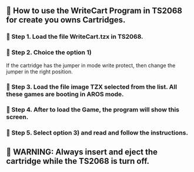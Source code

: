 ## 🔹 How to use the WriteCart Program in TS2068 for create you owns Cartridges.

### 🔸 Step 1. Load the file WriteCart.tzx in TS2068.

### 🔸 Step 2. Choice the option 1)

If the cartridge has the jumper in mode write protect, then change the jumper in the right position.

### 🔸 Step 3. Load the file image TZX selected from the list. All these games are booting in AROS mode.

### 🔸 Step 4. After to load the Game, the program will show this screen.

### 🔸 Step 5. Select option 3) and read and follow the instructions.

## 🔺 WARNING: Always insert and eject the cartridge while the TS2068 is turn off. 
